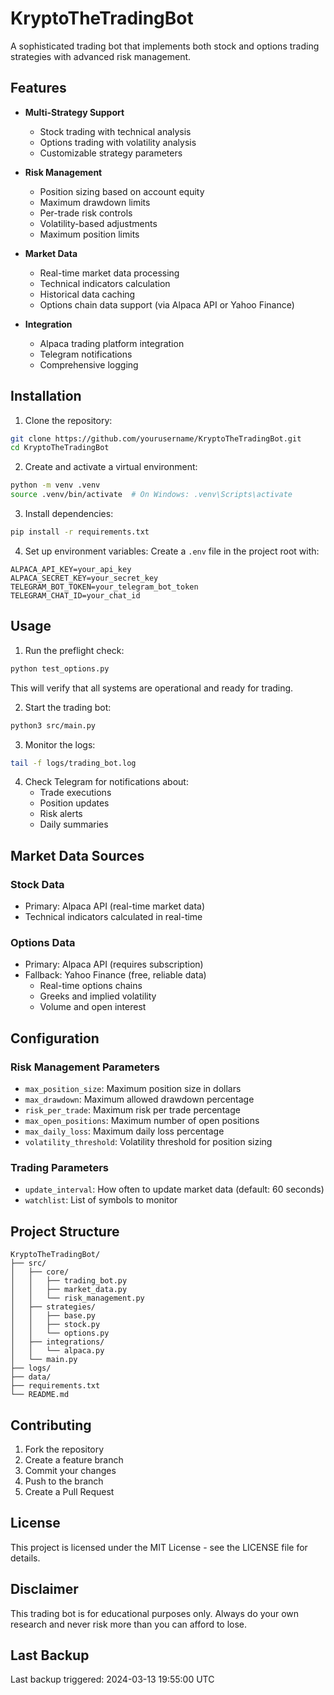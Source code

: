 # KryptoTheTradingBot

A sophisticated trading bot that implements both stock and options trading strategies with advanced risk management.

## Features

- **Multi-Strategy Support**
  - Stock trading with technical analysis
  - Options trading with volatility analysis
  - Customizable strategy parameters

- **Risk Management**
  - Position sizing based on account equity
  - Maximum drawdown limits
  - Per-trade risk controls
  - Volatility-based adjustments
  - Maximum position limits

- **Market Data**
  - Real-time market data processing
  - Technical indicators calculation
  - Historical data caching
  - Options chain data support (via Alpaca API or Yahoo Finance)

- **Integration**
  - Alpaca trading platform integration
  - Telegram notifications
  - Comprehensive logging

## Installation

1. Clone the repository:
```bash
git clone https://github.com/yourusername/KryptoTheTradingBot.git
cd KryptoTheTradingBot
```

2. Create and activate a virtual environment:
```bash
python -m venv .venv
source .venv/bin/activate  # On Windows: .venv\Scripts\activate
```

3. Install dependencies:
```bash
pip install -r requirements.txt
```

4. Set up environment variables:
Create a `.env` file in the project root with:
```
ALPACA_API_KEY=your_api_key
ALPACA_SECRET_KEY=your_secret_key
TELEGRAM_BOT_TOKEN=your_telegram_bot_token
TELEGRAM_CHAT_ID=your_chat_id
```

## Usage

1. Run the preflight check:
```bash
python test_options.py
```
This will verify that all systems are operational and ready for trading.

2. Start the trading bot:
```bash
python3 src/main.py
```

3. Monitor the logs:
```bash
tail -f logs/trading_bot.log
```

4. Check Telegram for notifications about:
   - Trade executions
   - Position updates
   - Risk alerts
   - Daily summaries

## Market Data Sources

### Stock Data
- Primary: Alpaca API (real-time market data)
- Technical indicators calculated in real-time

### Options Data
- Primary: Alpaca API (requires subscription)
- Fallback: Yahoo Finance (free, reliable data)
  - Real-time options chains
  - Greeks and implied volatility
  - Volume and open interest

## Configuration

### Risk Management Parameters
- `max_position_size`: Maximum position size in dollars
- `max_drawdown`: Maximum allowed drawdown percentage
- `risk_per_trade`: Maximum risk per trade percentage
- `max_open_positions`: Maximum number of open positions
- `max_daily_loss`: Maximum daily loss percentage
- `volatility_threshold`: Volatility threshold for position sizing

### Trading Parameters
- `update_interval`: How often to update market data (default: 60 seconds)
- `watchlist`: List of symbols to monitor

## Project Structure

```
KryptoTheTradingBot/
├── src/
│   ├── core/
│   │   ├── trading_bot.py
│   │   ├── market_data.py
│   │   └── risk_management.py
│   ├── strategies/
│   │   ├── base.py
│   │   ├── stock.py
│   │   └── options.py
│   ├── integrations/
│   │   └── alpaca.py
│   └── main.py
├── logs/
├── data/
├── requirements.txt
└── README.md
```

## Contributing

1. Fork the repository
2. Create a feature branch
3. Commit your changes
4. Push to the branch
5. Create a Pull Request

## License

This project is licensed under the MIT License - see the LICENSE file for details.

## Disclaimer

This trading bot is for educational purposes only. Always do your own research and never risk more than you can afford to lose.

## Last Backup
Last backup triggered: 2024-03-13 19:55:00 UTC
